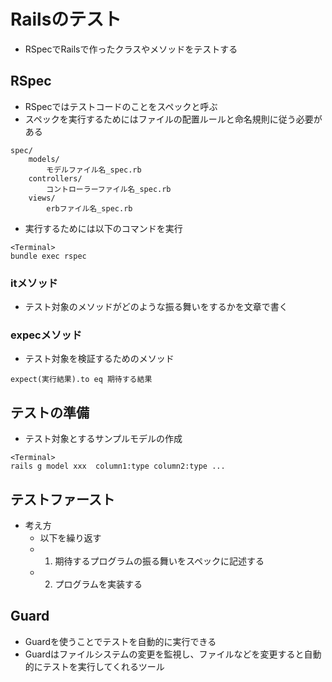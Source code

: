 # Railsのテスト
- RSpecでRailsで作ったクラスやメソッドをテストする

## RSpec
- RSpecではテストコードのことをスペックと呼ぶ
- スペックを実行するためにはファイルの配置ルールと命名規則に従う必要がある
```
spec/
    models/
        モデルファイル名_spec.rb
    controllers/
        コントローラーファイル名_spec.rb
    views/
        erbファイル名_spec.rb
```

- 実行するためには以下のコマンドを実行
```
<Terminal>
bundle exec rspec
```

### itメソッド
- テスト対象のメソッドがどのような振る舞いをするかを文章で書く

### expecメソッド
- テスト対象を検証するためのメソッド
```
expect(実行結果).to eq 期待する結果
```


## テストの準備
- テスト対象とするサンプルモデルの作成
```
<Terminal>
rails g model xxx  column1:type column2:type ...
```


## テストファースト
- 考え方
  - 以下を繰り返す
  - 1. 期待するプログラムの振る舞いをスペックに記述する
  - 2. プログラムを実装する

## Guard
- Guardを使うことでテストを自動的に実行できる
- Guardはファイルシステムの変更を監視し、ファイルなどを変更すると自動的にテストを実行してくれるツール